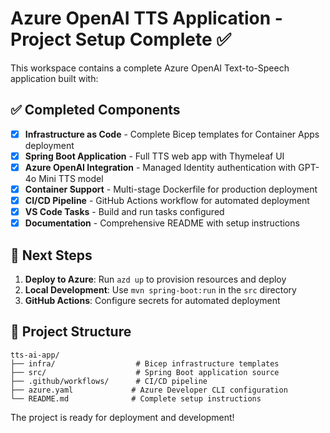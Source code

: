 <!-- Use this file to provide workspace-specific custom instructions to Copilot. For more details, visit https://code.visualstudio.com/docs/copilot/copilot-customization#_use-a-githubcopilotinstructionsmd-file -->

# Azure OpenAI TTS Application - Project Setup Complete ✅

This workspace contains a complete Azure OpenAI Text-to-Speech application built with:

## ✅ Completed Components

- [x] **Infrastructure as Code** - Complete Bicep templates for Container Apps deployment
- [x] **Spring Boot Application** - Full TTS web app with Thymeleaf UI  
- [x] **Azure OpenAI Integration** - Managed Identity authentication with GPT-4o Mini TTS model
- [x] **Container Support** - Multi-stage Dockerfile for production deployment
- [x] **CI/CD Pipeline** - GitHub Actions workflow for automated deployment
- [x] **VS Code Tasks** - Build and run tasks configured
- [x] **Documentation** - Comprehensive README with setup instructions

## 🚀 Next Steps

1. **Deploy to Azure**: Run `azd up` to provision resources and deploy
2. **Local Development**: Use `mvn spring-boot:run` in the `src` directory
3. **GitHub Actions**: Configure secrets for automated deployment

## 📁 Project Structure

```
tts-ai-app/
├── infra/                  # Bicep infrastructure templates
├── src/                    # Spring Boot application source
├── .github/workflows/      # CI/CD pipeline
├── azure.yaml             # Azure Developer CLI configuration
└── README.md              # Complete setup instructions
```

The project is ready for deployment and development!
